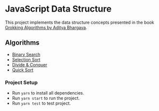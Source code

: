 # JavaScript Data Structure

This project implements the data structure concepts presented in the book [Grokking Algorithms by Aditya Bhargava](https://www.amazon.com.br/Grokking-Algorithms-illustrated-programmers-curious/dp/1617292230/ref=sr_1_2?dib=eyJ2IjoiMSJ9.2bcGWnm39oy1cLyMccaaYjhY2GWtRtDgqYDRQiwAoA3tuQMPE1NuGGX8DkDXv3qfOBfBkMWFpNU5aq8iC7QWmPW4fCWyIyyNE56s5W_Z0FQKI1LxCr9qe8LCvM02BosrusjkvQwfkSYWL9N0-FfRmA.8bCauP9YWPptzAJXhv88y7y3woVzOU1yiF6C4hQG3JE&dib_tag=se&qid=1705167303&refinements=p_27%3AAditya+Y.+Bhargava&s=books&sr=1-2&text=Aditya+Y.+Bhargava&ufe=app_do%3Aamzn1.fos.fcd6d665-32ba-4479-9f21-b774e276a678).

## Algorithms

- [Binary Search](./src/binary-search.js)
- [Selection Sort](./src/selection-sort.js)
- [Divide & Conquer](./src/divide-and-conquer.js)
- [Quick Sort](./src/quick-sort.js)

### Project Setup

- Run `yarn` to install all dependencies.
- Run `yarn start` to run the project.
- Run `yarn test` to test project.
